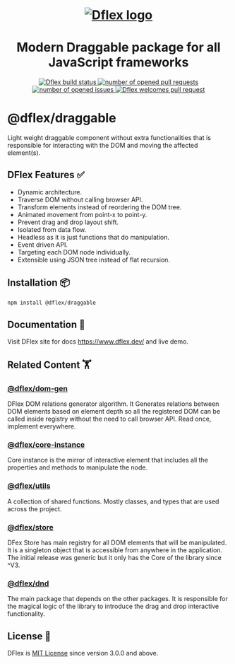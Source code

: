 <h1 align="center">
  <a href="https://www.dflex.dev/" target="_blank">
    <img
    src="https://raw.githubusercontent.com/jalal246/dflex/master/DFlex-readme.png"
    alt="Dflex logo" />
  </a>
</h1>

<h1 align="center">Modern Draggable package for all JavaScript frameworks</h1>

<p align="center">
  <a href="https://github.com/dflex-js/dflex">
    <img
    src="https://img.shields.io/github/workflow/status/dflex-js/dflex/Unit Test"
    alt="Dflex build status" />
  </a>
  <a href="https://github.com/dflex-js/dflex/pulls">
    <img
    src="https://img.shields.io/github/issues-pr/dflex-js/dflex"
    alt="number of opened pull requests"/>
  </a>
  <a href="https://github.com/dflex-js/dflex/issues">
  <img
    src="https://img.shields.io/github/issues/dflex-js/dflex"
    alt="number of opened issues"/>
  </a>
  <a href="https://github.com/dflex-js/dflex/pulls">
   <img
   src="https://img.shields.io/badge/PRs-welcome-brightgreen.svg"
   alt="Dflex welcomes pull request" />
  </a>
</p>

# @dflex/draggable

Light weight draggable component without extra functionalities that is
responsible for interacting with the DOM and moving the affected element(s).

## DFlex Features ✅

- Dynamic architecture.
- Traverse DOM without calling browser API.
- Transform elements instead of reordering the DOM tree.
- Animated movement from point-x to point-y.
- Prevent drag and drop layout shift.
- Isolated from data flow.
- Headless as it is just functions that do manipulation.
- Event driven API.
- Targeting each DOM node individually.
- Extensible using JSON tree instead of flat recursion.

## Installation 📦

```bash
npm install @dflex/draggable
```

## Documentation 📖

Visit DFlex site for docs <https://www.dflex.dev/> and live demo.

## Related Content 🏋️‍

### [**@dflex/dom-gen**](https://github.com/dflex-js/dflex/tree/master/packages/dom-gen)

DFlex DOM relations generator algorithm. It Generates relations between DOM elements based
on element depth so all the registered DOM can be called inside registry without
the need to call browser API. Read once, implement everywhere.

### [**@dflex/core-instance**](https://github.com/dflex-js/dflex/tree/master/packages/core-instance)

Core instance is the mirror of interactive element that includes all the properties and methods to manipulate the node.

### [**@dflex/utils**](https://github.com/dflex-js/dflex/tree/master/packages/utils)

A collection of shared functions. Mostly classes, and types that are used across
the project.

### [**@dflex/store**](https://github.com/dflex-js/dflex/tree/master/packages/store)

DFex Store has main registry for all DOM elements that will be manipulated. It
is a singleton object that is accessible from anywhere in the application. The
initial release was generic but it only has the Core of the library since ^V3.

### [**@dflex/dnd**](https://github.com/dflex-js/dflex/tree/master/packages/dnd)

The main package that depends on the other packages. It is responsible for the
magical logic of the library to introduce the drag and drop interactive
functionality.

## License 🤝

DFlex is [MIT License](LICENSE) since version 3.0.0 and above.
